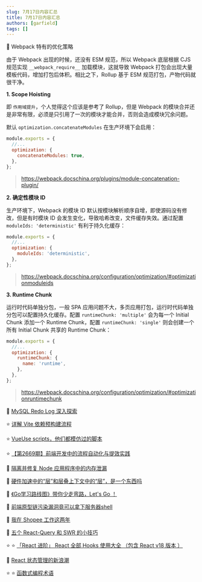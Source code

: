 ```yaml
---
slug: 7月17日内容汇总
title: 7月17日内容汇总
authors: [garfield]
tags: []
---
```


📒 Webpack 特有的优化策略

由于 Webpack 出现的时候，还没有 ESM 规范，所以 Webpack 底层根据 CJS 规范实现 `__webpack_require__` 加载模块，这就导致 Webpack 打包会出现大量模板代码，增加打包后体积。相比之下，Rollup 基于 ESM 规范打包，产物代码就很干净。

**1. Scope Hoisting**

即 `作用域提升`，个人觉得这个应该是参考了 Rollup，但是 Webpack 的模块合并还是非常有限，必须是只引用了一次的模块才能合并，否则会造成模块冗余问题。

默认 `optimization.concatenateModules` 在生产环境下会启用：

```js
module.exports = {
  //...
  optimization: {
    concatenateModules: true,
  },
};
```

> https://webpack.docschina.org/plugins/module-concatenation-plugin/

**2. 确定性模块 ID**

生产环境下，Webpack 的模块 ID 默认按模块解析顺序自增，即使源码没有修改，但是有时模块 ID 会发生变化，导致哈希改变，文件缓存失效。通过配置 `moduleIds: 'deterministic'` 有利于持久化缓存：

```js
module.exports = {
  //...
  optimization: {
    moduleIds: 'deterministic',
  },
};
```

> https://webpack.docschina.org/configuration/optimization/#optimizationmoduleids

**3. Runtime Chunk**

运行时代码单独分包，一般 SPA 应用问题不大，多页应用打包，运行时代码单独分包可以配置持久化缓存。配置 `runtimeChunk: 'multiple'` 会为每一个 Initial Chunk 添加一个 Runtime Chunk，配置 `runtimeChunk: 'single'` 则会创建一个所有 Initial Chunk 共享的 Runtime Chunk：

```js
module.exports = {
  //...
  optimization: {
    runtimeChunk: {
      name: 'runtime',
    },
  },
};
```

> https://webpack.docschina.org/configuration/optimization/#optimizationruntimechunk

📒 [MySQL Redo Log 深入探索](https://mp.weixin.qq.com/s/X1aL0qC3cslkwhThS6XidA)

⭐️ [详解 Vite 依赖预构建流程](https://mp.weixin.qq.com/s/UD0-7rWtOAxMuDpOR77gug)

⭐️ [VueUse scripts，他们都模仿过的脚本](https://mp.weixin.qq.com/s/5dXLp7NjlpVsexOGTjbJ8A)

⭐️ [【第2669期】前端开发中的流程自动化与提效实践](https://mp.weixin.qq.com/s/bRlG5tc244ZVmPdb4mjbGQ)

📒 [隔离并修复 Node 应用程序中的内存泄漏](https://www.useanvil.com/blog/engineering/isolating-memory-leak-in-node/)

📒 [硬件加速中的“层”和层叠上下文中的“层”，是一个东西吗](https://juejin.cn/post/7119136400465330184)

📒 [《Go学习路线图》带你少走弯路，Let's Go ！](https://juejin.cn/post/7119123646471208968)

📒 [前端原型链污染漏洞竟可以拿下服务器shell](https://mp.weixin.qq.com/s/zVSDbYFrRASnJCr2dJycDQ)

📒 [我在 Shopee 工作这两年](https://juejin.cn/post/7116448560568074270)

📒 [五个 React-Query 和 SWR 的小技巧](https://www.youtube.com/watch?v=JaM2rExmmqs)

⭐️ ⭐️ [「React 进阶」 React 全部 Hooks 使用大全 （包含 React v18 版本 ）](https://juejin.cn/post/7118937685653192735)

📒 [React 状态管理的新浪潮](https://frontendmastery.com/posts/the-new-wave-of-react-state-management/)

⭐️ ⭐️ [函数式编程术语](https://github.com/shfshanyue/fp-jargon-zh)
